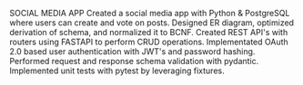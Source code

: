 SOCIAL MEDIA APP
Created a social media app with Python & PostgreSQL where users can create and vote on posts. 
Designed ER diagram, optimized derivation of schema, and normalized it to BCNF. 
Created REST API's with routers using FASTAPI to perform CRUD operations. 
Implementated OAuth 2.0 based user authentication with JWT's and password hashing. 
Performed request and response schema validation with pydantic. 
Implemented unit tests with pytest by leveraging fixtures.
